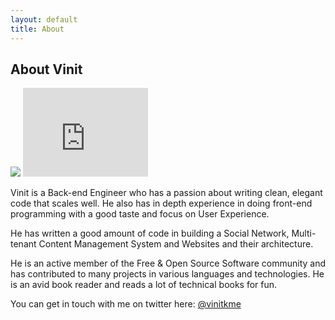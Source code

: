 ```yaml
---
layout: default
title: About
---
```

## About Vinit
<img src="https://avatars3.githubusercontent.com/u/537678?s=460" class="profile-pic">
<iframe src="http://githubbadge.appspot.com/vinitkumar?s=1&a=0" style="border: 0;height: 142px;width: 200px;overflow: hidden;" frameBorder="0"></iframe>

Vinit is a Back-end Engineer who has a passion about writing clean, elegant code that scales well. He also has in depth experience in doing front-end programming with a good taste and focus on User Experience.

He has written a good amount of code in building a Social Network, Multi-tenant Content Management System and Websites and their architecture. 

He is an active member of the Free & Open Source Software community and has contributed to many projects in various languages and technologies. He is an avid book reader and reads a lot of technical books for fun.

You can get in touch with me on twitter here: [@vinitkme](http://twitter.com/vinitkme)
